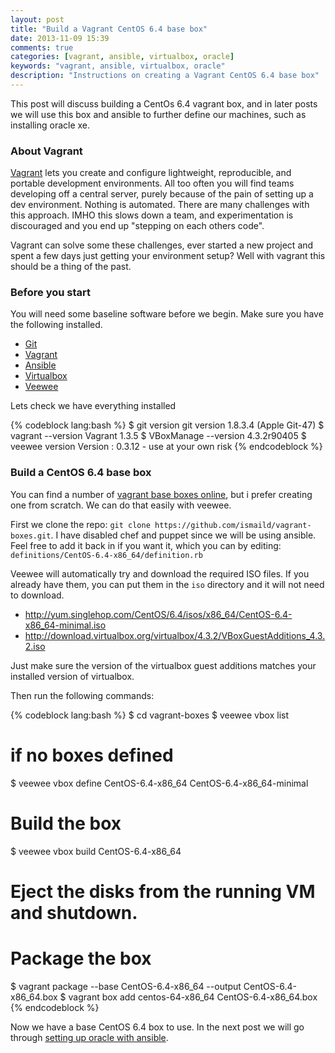 ```yaml
---
layout: post
title: "Build a Vagrant CentOS 6.4 base box"
date: 2013-11-09 15:39
comments: true
categories: [vagrant, ansible, virtualbox, oracle]
keywords: "vagrant, ansible, virtualbox, oracle"
description: "Instructions on creating a Vagrant CentOS 6.4 base box"
---
```

This post will discuss building a CentOs 6.4 vagrant box, and in later posts we will use this box and ansible to further define our machines, such as installing oracle xe.

### About Vagrant

[Vagrant](http://www.vagrantup.com/) lets you create and configure lightweight, reproducible, and portable development environments. All too often you will find teams developing off a central server, purely because of the pain of setting up a dev environment. Nothing is automated. There are many challenges with this approach. IMHO this slows down a team, and experimentation is discouraged and you end up "stepping on each others code". 

Vagrant can solve some these challenges, ever started a new project and spent a few days just getting your environment setup? Well with vagrant this should be a thing of the past.

### Before you start

You will need some baseline software before we begin. Make sure you have the following installed.

* [Git](http://git-scm.com/)
* [Vagrant](http://www.vagrantup.com/)
* [Ansible](http://www.ansibleworks.com/docs/intro_installation.html)
* [Virtualbox](https://www.virtualbox.org/)
* [Veewee](https://github.com/jedi4ever/veewee/blob/master/doc/requirements.md)

Lets check we have everything installed

{% codeblock lang:bash %}
$ git version
git version 1.8.3.4 (Apple Git-47)
$ vagrant --version
Vagrant 1.3.5
$ VBoxManage --version
4.3.2r90405
$ veewee version
Version : 0.3.12 - use at your own risk
{% endcodeblock %}

### Build a CentOS 6.4 base box
You can find a number of [vagrant base boxes online](https://www.google.co.za/search?q=vagrant+boxes), but i prefer creating one from scratch. We can do that easily with veewee.

First we clone the repo: `git clone https://github.com/ismaild/vagrant-boxes.git`. I have disabled chef and puppet since we will be using ansible. Feel free to add it back in if you want it, which you can by editing: `definitions/CentOS-6.4-x86_64/definition.rb`

Veewee will automatically try and download the required ISO files. If you already have them, you can put them in the `iso` directory and it will not need to download.

* http://yum.singlehop.com/CentOS/6.4/isos/x86_64/CentOS-6.4-x86_64-minimal.iso
* http://download.virtualbox.org/virtualbox/4.3.2/VBoxGuestAdditions_4.3.2.iso

Just make sure the version of the virtualbox guest additions matches your installed version of virtualbox.

Then run the following commands:

{% codeblock lang:bash %}
$ cd vagrant-boxes
$ veewee vbox list
# if no boxes defined
$ veewee vbox define CentOS-6.4-x86_64 CentOS-6.4-x86_64-minimal
# Build the box
$ veewee vbox build CentOS-6.4-x86_64
# Eject the disks from the running VM and shutdown.
# Package the box
$ vagrant package --base CentOS-6.4-x86_64 --output CentOS-6.4-x86_64.box
$ vagrant box add centos-64-x86_64 CentOS-6.4-x86_64.box
{% endcodeblock %}

Now we have a base CentOS 6.4 box to use. In the next post we will go through [setting up oracle with ansible](/2013/11/install-oracle-centos-64-vagrant-ansible/).
